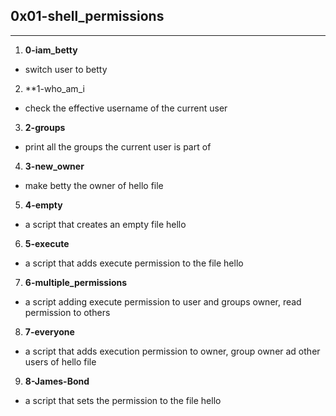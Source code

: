 ## 0x01-shell_permissions
---
1. **0-iam_betty**
- switch user to betty

2. **1-who_am_i
- check the effective username of the current user

3. **2-groups**
- print all the groups the current user is part of

4. **3-new_owner**
- make betty the owner of hello file

5. **4-empty**
- a script that creates an empty file hello

6. **5-execute**
- a script that adds execute permission to the file hello

7. **6-multiple_permissions**
- a script adding execute permission to user and groups owner, read permission to others

8. **7-everyone**
- a script that adds execution permission to owner, group owner ad other users of hello file

9. **8-James-Bond**
- a script that sets the permission to the file hello
